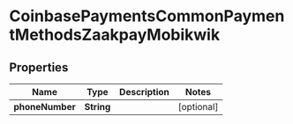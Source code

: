 
# CoinbasePaymentsCommonPaymentMethodsZaakpayMobikwik

## Properties
Name | Type | Description | Notes
------------ | ------------- | ------------- | -------------
**phoneNumber** | **String** |  |  [optional]



